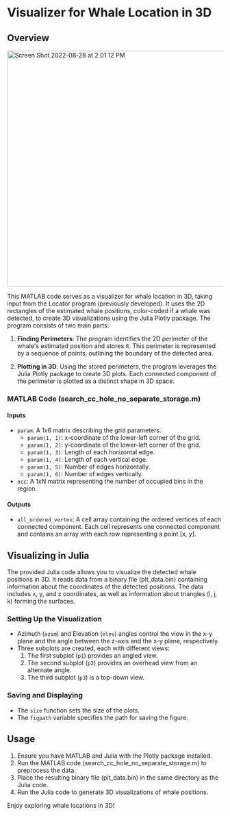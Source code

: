 # Visualizer for Whale Location in 3D

## Overview

<img width="551" alt="Screen Shot 2022-08-28 at 2 01 12 PM" src="https://github.com/norahty/Visualizer-for-3D-Whale-Location/assets/94091909/967d7843-42bb-47cf-bece-e2e14b40fb45">


This MATLAB code serves as a visualizer for whale location in 3D, taking input from the Locator program (previously developed). It uses the 2D rectangles of the estimated whale positions, color-coded if a whale was detected, to create 3D visualizations using the Julia Plotly package. The program consists of two main parts:

1. **Finding Perimeters**: The program identifies the 2D perimeter of the whale's estimated position and stores it. This perimeter is represented by a sequence of points, outlining the boundary of the detected area.

2. **Plotting in 3D**: Using the stored perimeters, the program leverages the Julia Plotly package to create 3D plots. Each connected component of the perimeter is plotted as a distinct shape in 3D space.

### MATLAB Code (search_cc_hole_no_separate_storage.m)

#### Inputs

- `param`: A 1x6 matrix describing the grid parameters.
  - `param(1, 1)`: x-coordinate of the lower-left corner of the grid.
  - `param(1, 2)`: y-coordinate of the lower-left corner of the grid.
  - `param(1, 3)`: Length of each horizontal edge.
  - `param(1, 4)`: Length of each vertical edge.
  - `param(1, 5)`: Number of edges horizontally.
  - `param(1, 6)`: Number of edges vertically.
- `occ`: A 1xN matrix representing the number of occupied bins in the region.

#### Outputs

- `all_ordered_vertex`: A cell array containing the ordered vertices of each connected component. Each cell represents one connected component and contains an array with each row representing a point [x, y].

## Visualizing in Julia

The provided Julia code allows you to visualize the detected whale positions in 3D. It reads data from a binary file (plt_data.bin) containing information about the coordinates of the detected positions. The data includes x, y, and z coordinates, as well as information about triangles (i, j, k) forming the surfaces.

### Setting Up the Visualization

- Azimuth (`azim`) and Elevation (`elev`) angles control the view in the x-y plane and the angle between the z-axis and the x-y plane, respectively.
- Three subplots are created, each with different views:
  1. The first subplot (`p1`) provides an angled view.
  2. The second subplot (`p2`) provides an overhead view from an alternate angle.
  3. The third subplot (`p3`) is a top-down view.

### Saving and Displaying

- The `size` function sets the size of the plots.
- The `figpath` variable specifies the path for saving the figure.

## Usage

1. Ensure you have MATLAB and Julia with the Plotly package installed.
2. Run the MATLAB code (search_cc_hole_no_separate_storage.m) to preprocess the data.
3. Place the resulting binary file (plt_data.bin) in the same directory as the Julia code.
4. Run the Julia code to generate 3D visualizations of whale positions.

Enjoy exploring whale locations in 3D!
